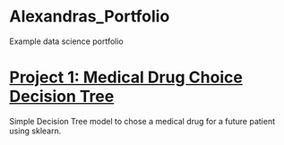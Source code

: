 # Alexandras_Portfolio
Example data science portfolio

# [Project 1: Medical Drug Choice Decision Tree](https://github.com/alexandra-petra/Medical-Drug-Choice-Decision-Tree) 

Simple Decision Tree model to chose a medical drug for a future patient using sklearn.
